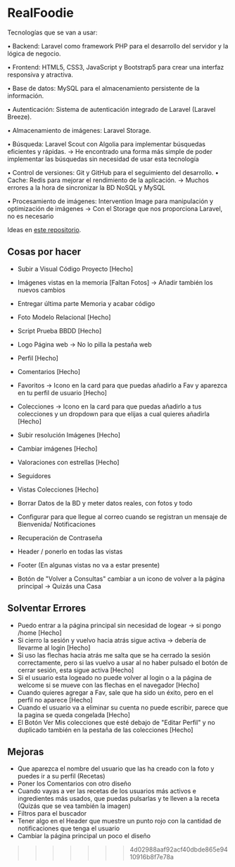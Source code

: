 # RealFoodie
Tecnologías que se van a usar:

• Backend: Laravel como framework PHP para el desarrollo del servidor y la lógica de negocio.

• Frontend: HTML5, CSS3, JavaScript y Bootstrap5 para crear una interfaz responsiva y atractiva. 

• Base de datos: MySQL para el almacenamiento persistente de la información. 

• Autenticación: Sistema de autenticación integrado de Laravel (Laravel Breeze). 

• Almacenamiento de imágenes: Laravel Storage. 

• Búsqueda: Laravel Scout con Algolia para implementar búsquedas eficientes y rápidas.  -> He encontrado una forma más simple de poder implementar las búsquedas sin necesidad de usar esta tecnología

• Control de versiones: Git y GitHub para el seguimiento del desarrollo. 
• Cache: Redis para mejorar el rendimiento de la aplicación.  -> Muchos errores a la hora de sincronizar la BD NoSQL y MySQL

• Procesamiento de imágenes: Intervention Image para manipulación y optimización de imágenes -> Con el Storage que nos proporciona Laravel, no es necesario


Ideas en [este repositorio](https://github.com).

## Cosas por hacer 
- Subir a Visual Código Proyecto [Hecho]
- Imágenes vistas en la memoria [Faltan Fotos] -> Añadir también los nuevos cambios
- Entregar última parte Memoria y acabar código
- Foto Modelo Relacional [Hecho]
- Script Prueba BBDD [Hecho]

- Logo Página web -> No lo pilla la pestaña web
- Perfil [Hecho]
- Comentarios [Hecho]
- Favoritos -> Icono en la card para que puedas añadirlo a Fav y aparezca en tu perfil de usuario [Hecho]
- Colecciones -> Icono en la card para que puedas añadirlo a tus colecciones y un dropdown para que elijas a cual quieres añadirla [Hecho]
- Subir resolución Imágenes [Hecho]
- Cambiar imágenes [Hecho]
- Valoraciones con estrellas [Hecho]
- Seguidores
- Vistas Colecciones [Hecho]
- Borrar Datos de la BD y meter datos reales, con fotos y todo
- Configurar para que llegue al correo cuando se registran un mensaje de Bienvenida/ Notificaciones
- Recuperación de Contraseña 
- Header / ponerlo en todas las vistas
- Footer (En algunas vistas no va a estar presente)
- Botón de "Volver a Consultas" cambiar a un icono de volver a la página principal -> Quizás una Casa



## Solventar Errores
- Puedo entrar a la página principal sin necesidad de logear -> si pongo /home [Hecho]
- Si cierro la sesión y vuelvo hacia atrás sigue activa -> debería de llevarme al login [Hecho]
- Si uso las flechas hacia atrás me salta que se ha cerrado la sesión correctamente, pero si las vuelvo
a usar al no haber pulsado el botón de cerrar sesión, esta sigue activa [Hecho]
- Si el usuario esta logeado no puede volver al login o a la página de welcome si se mueve con las flechas en el navegador [Hecho]
- Cuando quieres agregar a Fav, sale que ha sido un éxito, pero en el perfil no aparece [Hecho]
- Cuando el usuario va a eliminar su cuenta no puede escribir, parece que la pagina se queda congelada [Hecho]
- El Botón Ver Mis colecciones que esté debajo de "Editar Perfil" y no duplicado también en la pestaña de las colecciones [Hecho]


## Mejoras
- Que aparezca el nombre del usuario que las ha creado con la foto y puedes ir a su perfil (Recetas)
- Poner los Comentarios con otro diseño 
- Cuando vayas a ver las recetas de los usuarios más activos e ingredientes más usados, que puedas pulsarlas y te lleven a la receta (Quizás que se vea también la imagen)
- Filtros para el buscador
- Tener algo en el Header que muestre un punto rojo con la cantidad de notificaciones que tenga el usuario
- Cambiar la página principal un poco el diseño 

  
>>>>>>> 4d02988aaf92acf40dbde865e9410916b8f7e78a
